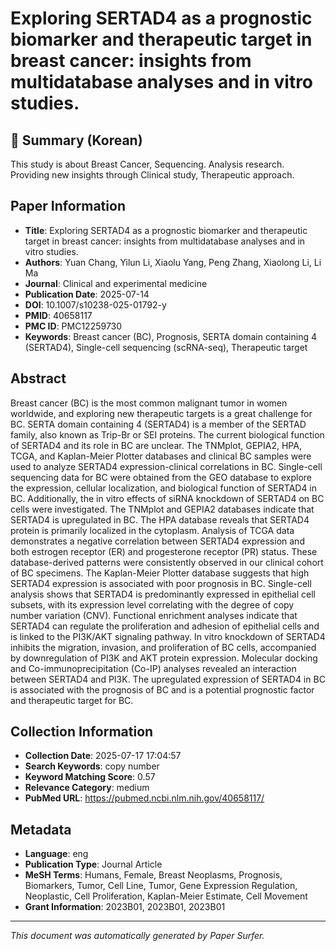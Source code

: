 # Exploring SERTAD4 as a prognostic biomarker and therapeutic target in breast cancer: insights from multidatabase analyses and in vitro studies.

## 📝 Summary (Korean)
This study is about Breast Cancer, Sequencing. Analysis research. Providing new insights through Clinical study, Therapeutic approach.

## Paper Information
- **Title**: Exploring SERTAD4 as a prognostic biomarker and therapeutic target in breast cancer: insights from multidatabase analyses and in vitro studies.
- **Authors**: Yuan Chang, Yilun Li, Xiaolu Yang, Peng Zhang, Xiaolong Li, Li Ma
- **Journal**: Clinical and experimental medicine
- **Publication Date**: 2025-07-14
- **DOI**: 10.1007/s10238-025-01792-y
- **PMID**: 40658117
- **PMC ID**: PMC12259730
- **Keywords**: Breast cancer (BC), Prognosis, SERTA domain containing 4 (SERTAD4), Single-cell sequencing (scRNA-seq), Therapeutic target

## Abstract
Breast cancer (BC) is the most common malignant tumor in women worldwide, and exploring new therapeutic targets is a great challenge for BC. SERTA domain containing 4 (SERTAD4) is a member of the SERTAD family, also known as Trip-Br or SEI proteins. The current biological function of SERTAD4 and its role in BC are unclear. The TNMplot, GEPIA2, HPA, TCGA, and Kaplan-Meier Plotter databases and clinical BC samples were used to analyze SERTAD4 expression-clinical correlations in BC. Single-cell sequencing data for BC were obtained from the GEO database to explore the expression, cellular localization, and biological function of SERTAD4 in BC. Additionally, the in vitro effects of siRNA knockdown of SERTAD4 on BC cells were investigated. The TNMplot and GEPIA2 databases indicate that SERTAD4 is upregulated in BC. The HPA database reveals that SERTAD4 protein is primarily localized in the cytoplasm. Analysis of TCGA data demonstrates a negative correlation between SERTAD4 expression and both estrogen receptor (ER) and progesterone receptor (PR) status. These database-derived patterns were consistently observed in our clinical cohort of BC specimens. The Kaplan-Meier Plotter database suggests that high SERTAD4 expression is associated with poor prognosis in BC. Single-cell analysis shows that SERTAD4 is predominantly expressed in epithelial cell subsets, with its expression level correlating with the degree of copy number variation (CNV). Functional enrichment analyses indicate that SERTAD4 can regulate the proliferation and adhesion of epithelial cells and is linked to the PI3K/AKT signaling pathway. In vitro knockdown of SERTAD4 inhibits the migration, invasion, and proliferation of BC cells, accompanied by downregulation of PI3K and AKT protein expression. Molecular docking and Co-immunoprecipitation (Co-IP) analyses revealed an interaction between SERTAD4 and PI3K. The upregulated expression of SERTAD4 in BC is associated with the prognosis of BC and is a potential prognostic factor and therapeutic target for BC.

## Collection Information
- **Collection Date**: 2025-07-17 17:04:57
- **Search Keywords**: copy number
- **Keyword Matching Score**: 0.57
- **Relevance Category**: medium
- **PubMed URL**: https://pubmed.ncbi.nlm.nih.gov/40658117/

## Metadata
- **Language**: eng
- **Publication Type**: Journal Article
- **MeSH Terms**: Humans, Female, Breast Neoplasms, Prognosis, Biomarkers, Tumor, Cell Line, Tumor, Gene Expression Regulation, Neoplastic, Cell Proliferation, Kaplan-Meier Estimate, Cell Movement
- **Grant Information**: 2023B01, 2023B01, 2023B01

---
*This document was automatically generated by Paper Surfer.*
